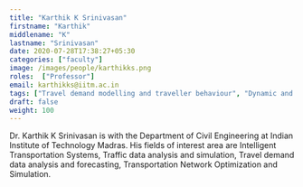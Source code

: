 ```yaml
---
title: "Karthik K Srinivasan"
firstname: "Karthik"
middlename: "K"
lastname: "Srinivasan"
date: 2020-07-28T17:38:27+05:30
categories: ["faculty"]
image: /images/people/karthikks.png
roles:  ["Professor"]
email: karthikks@iitm.ac.in
tags: ["Travel demand modelling and traveller behaviour", "Dynamic and stochastic network optimization and simulation"]
draft: false
weight: 100
---
```



Dr. Karthik K Srinivasan is with the Department of Civil Engineering at Indian Institute of Technology Madras. His fields of interest area are Intelligent Transportation Systems, Traffic data analysis and simulation, Travel demand data analysis and forecasting, Transportation Network Optimization and Simulation.
